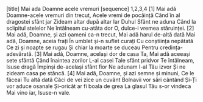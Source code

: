 [title] Mai ada Doamne acele vremuri
[sequence] 1,2,3,4
[1]
Mai adă Doamne-acele vremuri din trecut,
Acele vremi de pocăință
Când în al dragostei sfânt jar
Zideam altar după altar
Iar Duhul Sfânt ne aduna
Când la sclipitul stelelor
Ne întâlneam cu-atâta dor
O, dulce-i vremea stăruinței.
[2]
Mai adă, Doamne, și azi oameni ca-n trecut,
Mai adă harul de-altă dată
Mai adă, Doamne, aceia frați
În umblet și-n suflet curați
Cu conștiința nepătată
Ce zi și noapte se rugau
Și chiar la moarte se duceau
Pentru credința-adevărată.
[3]
Mai adă, Doamne, același dor de casa Ta,
Mai adă aceeași sete sfântă
Când înaintea zorilor
L-al casei Tale sfânt pridvor
Te întâlneam, Isuse dragă
Împinși de-același sfânt fior
Ne adunam l-al Tău izvor
Și ne zideam casa pe stâncă.
[4]
Mai adă, Doamne, și azi semne și minuni,
Ce le făceai Tu altă dată
Căci de vei zice un cuvânt
Bolnavii vor sări cântând
Și-Ți vor aduce osanale
Și-oricât ar fi boala de grea
La glasul Tău s-or vindeca
Mai vino iar, Isuse-n vale.

